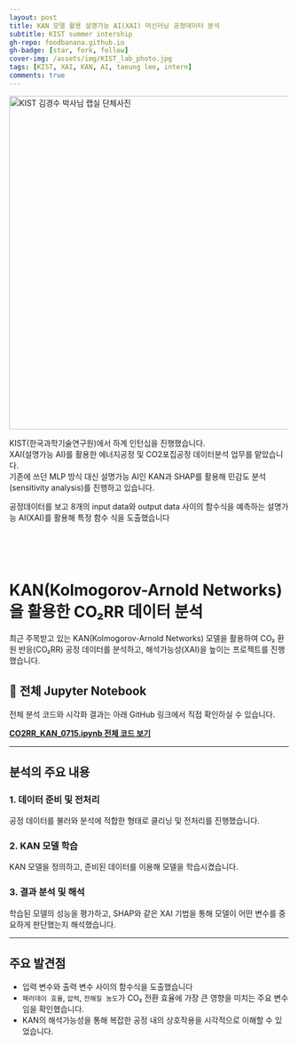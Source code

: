 ```yaml
---
layout: post
title: KAN 모델 활용 설명가능 AI(XAI) 머신러닝 공정데이터 분석
subtitle: KIST summer intership
gh-repo: foodbanana.github.io
gh-badge: [star, fork, follow]
cover-img: /assets/img/KIST_lab_photo.jpg
tags: [KIST, XAI, KAN, AI, taeung lee, intern]
comments: true
---
```



<img src="/assets/img/KIST_lab_photo.jpg" alt="KIST 김경수 박사님 랩실 단체사진" width="600"> <!-- width = "70%" 이렇게도 가능 --> 



KIST(한국과학기술연구원)에서 하계 인턴십을 진행했습니다. <br>
XAI(설명가능 AI)를 활용한 에너지공정 및 CO2포집공정 데이터분석 업무를 맡았습니다. <br>
기존에 쓰던 MLP 방식 대신 설명가능 AI인 KAN과 SHAP를 활용해 민감도 분석(sensitivity analysis)를 진행하고 있습니다.  <br>

공정데이터를 보고 8개의 input data와 output data 사이의 함수식을 예측하는 설명가능 AI(XAI)를 활용해 특정 함수 식을 도출했습니다  <br>
 
<br>
<br>
<br>


# KAN(Kolmogorov-Arnold Networks)을 활용한 CO₂RR 데이터 분석

최근 주목받고 있는 KAN(Kolmogorov-Arnold Networks) 모델을 활용하여 CO₂ 환원 반응(CO₂RR) 공정 데이터를 분석하고, 해석가능성(XAI)을 높이는 프로젝트를 진행했습니다.

## 📓 전체 Jupyter Notebook

전체 분석 코드와 시각화 결과는 아래 GitHub 링크에서 직접 확인하실 수 있습니다.

**[CO2RR_KAN_0715.ipynb 전체 코드 보기](https://github.com/foodbanana/pykan/blob/main/.github/workflows/TaeWoong/CO2RR_KAN_0715.ipynb)**

---

## 분석의 주요 내용

### 1. 데이터 준비 및 전처리
공정 데이터를 불러와 분석에 적합한 형태로 클리닝 및 전처리를 진행했습니다.

### 2. KAN 모델 학습
KAN 모델을 정의하고, 준비된 데이터를 이용해 모델을 학습시켰습니다.

### 3. 결과 분석 및 해석
학습된 모델의 성능을 평가하고, SHAP와 같은 XAI 기법을 통해 모델이 어떤 변수를 중요하게 판단했는지 해석했습니다.

---

## 주요 발견점

- 입력 변수와 출력 변수 사이의 함수식을 도출했습니다
- `패러데이 효율`, `압력`, `전해질 농도`가 CO₂ 전환 효율에 가장 큰 영향을 미치는 주요 변수임을 확인했습니다.
- KAN의 해석가능성을 통해 복잡한 공정 내의 상호작용을 시각적으로 이해할 수 있었습니다.
